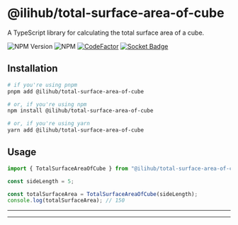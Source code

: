# @ilihub/total-surface-area-of-cube

A TypeScript library for calculating the total surface area of a cube.

![NPM Version](https://img.shields.io/npm/v/%40ilihub%2Ftotal-surface-area-of-cube?color=33cd56&logo=npm)
![NPM](https://img.shields.io/npm/l/%40ilihub%2Ftotal-surface-area-of-cube)
[![CodeFactor](https://www.codefactor.io/repository/github/ilihub/npm/badge)](https://www.codefactor.io/repository/github/ilihub/npm)
[![Socket Badge](https://socket.dev/api/badge/npm/package/@ilihub/total-surface-area-of-cube)](https://socket.dev/npm/package/@ilihub/total-surface-area-of-cube)

## Installation

```bash
# if you're using pnpm
pnpm add @ilihub/total-surface-area-of-cube

# or, if you're using npm
npm install @ilihub/total-surface-area-of-cube

# or, if you're using yarn
yarn add @ilihub/total-surface-area-of-cube
```

## Usage

```javascript
import { TotalSurfaceAreaOfCube } from "@ilihub/total-surface-area-of-cube";

const sideLength = 5;

const totalSurfaceArea = TotalSurfaceAreaOfCube(sideLength);
console.log(totalSurfaceArea); // 150
```

---

<!-- sponsors_and_backers_section_start -->

<!-- sponsors_and_backers_section_end -->

---
